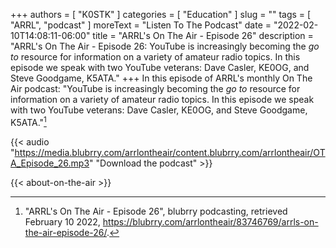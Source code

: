 +++
authors = [ "K0STK" ]
categories = [ "Education" ]
slug = ""
tags = [ "ARRL", "podcast" ]
moreText = "Listen To The Podcast"
date = "2022-02-10T14:08:11-06:00"
title = "ARRL's On The Air - Episode 26"
description = "ARRL's On The Air - Episode 26: YouTube is increasingly becoming the *go to* resource for information on a variety of amateur radio topics. In this episode we speak with two YouTube veterans: Dave Casler, KE0OG, and Steve Goodgame, K5ATA."
+++
In this episode of ARRL's monthly On The Air podcast: "YouTube is increasingly becoming the *go to* resource for information on a variety of amateur radio topics. In this episode we speak with two YouTube veterans: Dave Casler, KE0OG, and Steve Goodgame, K5ATA."[^1]

[^1]: "ARRL's On The Air - Episode 26", blubrry podcasting, retrieved February 10 2022, https://blubrry.com/arrlontheair/83746769/arrls-on-the-air-episode-26/.

<!--more-->

{{< audio "https://media.blubrry.com/arrlontheair/content.blubrry.com/arrlontheair/OTA_Episode_26.mp3" "Download the podcast" >}}

{{< about-on-the-air >}}
